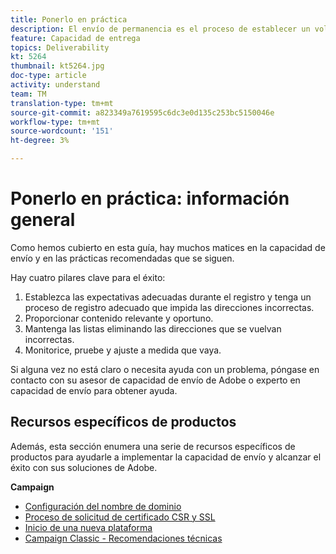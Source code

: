 ```yaml
---
title: Ponerlo en práctica
description: El envío de permanencia es el proceso de establecer un volumen de envío y una estrategia coherentes para mantener la reputación del ISP.
feature: Capacidad de entrega
topics: Deliverability
kt: 5264
thumbnail: kt5264.jpg
doc-type: article
activity: understand
team: TM
translation-type: tm+mt
source-git-commit: a823349a7619595c6dc3e0d135c253bc5150046e
workflow-type: tm+mt
source-wordcount: '151'
ht-degree: 3%

---
```



# Ponerlo en práctica: información general

Como hemos cubierto en esta guía, hay muchos matices en la capacidad de envío y en las prácticas recomendadas que se siguen.

Hay cuatro pilares clave para el éxito:

1. Establezca las expectativas adecuadas durante el registro y tenga un proceso de registro adecuado que impida las direcciones incorrectas.
2. Proporcionar contenido relevante y oportuno.
3. Mantenga las listas eliminando las direcciones que se vuelvan incorrectas.
4. Monitorice, pruebe y ajuste a medida que vaya.

Si alguna vez no está claro o necesita ayuda con un problema, póngase en contacto con su asesor de capacidad de envío de Adobe o experto en capacidad de envío para obtener ayuda.

## Recursos específicos de productos

Además, esta sección enumera una serie de recursos específicos de productos para ayudarle a implementar la capacidad de envío y alcanzar el éxito con sus soluciones de Adobe.

**Campaign**

* [Configuración del nombre de dominio](/help/putting-it-in-practice/ac-domain-name-setup.md)
* [Proceso de solicitud de certificado CSR y SSL](/help/putting-it-in-practice/ac-ssl-certificate-request.md)
* [Inicio de una nueva plataforma](/help/putting-it-in-practice/ac-starting-new-platform.md)
* [Campaign Classic - Recomendaciones técnicas](/help/putting-it-in-practice/acc-technical-recommendations.md)
